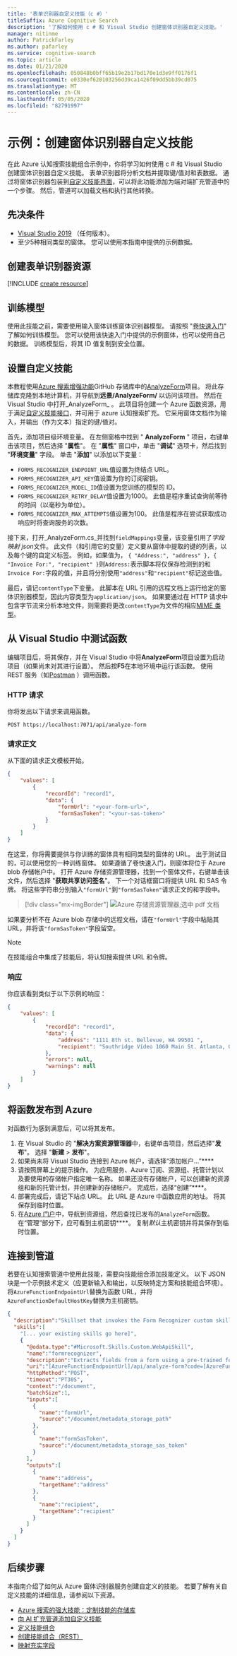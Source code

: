 ```yaml
---
title: '表单识别器自定义技能（c #）'
titleSuffix: Azure Cognitive Search
description: '了解如何使用 c # 和 Visual Studio 创建窗体识别器自定义技能。'
manager: nitinme
author: PatrickFarley
ms.author: pafarley
ms.service: cognitive-search
ms.topic: article
ms.date: 01/21/2020
ms.openlocfilehash: 050848b0bff65b19e2b17bd170e1d3e9ff0176f1
ms.sourcegitcommit: e0330ef620103256d39ca1426f09dd5bb39cd075
ms.translationtype: MT
ms.contentlocale: zh-CN
ms.lasthandoff: 05/05/2020
ms.locfileid: "82791997"
---
```

# <a name="example-create-a-form-recognizer-custom-skill"></a>示例：创建窗体识别器自定义技能

在此 Azure 认知搜索技能组合示例中，你将学习如何使用 c # 和 Visual Studio 创建窗体识别器自定义技能。 表单识别器将分析文档并提取键/值对和表数据。 通过将窗体识别器包装到[自定义技能界面](cognitive-search-custom-skill-interface.md)，可以将此功能添加为端对端扩充管道中的一个步骤。 然后，管道可以加载文档和执行其他转换。

## <a name="prerequisites"></a>先决条件

- [Visual Studio 2019](https://visualstudio.microsoft.com/downloads/) （任何版本）。
- 至少5种相同类型的窗体。 您可以使用本指南中提供的示例数据。

## <a name="create-a-form-recognizer-resource"></a>创建表单识别器资源

[!INCLUDE [create resource](../cognitive-services/form-recognizer/includes/create-resource.md)]

## <a name="train-your-model"></a>训练模型

使用此技能之前，需要使用输入窗体训练窗体识别器模型。 请按照 "[卷快速入门](https://docs.microsoft.com/azure/cognitive-services/form-recognizer/quickstarts/curl-train-extract)" 了解如何训练模型。 您可以使用该快速入门中提供的示例窗体，也可以使用自己的数据。 训练模型后，将其 ID 值复制到安全位置。

## <a name="set-up-the-custom-skill"></a>设置自定义技能

本教程使用[Azure 搜索增强功能](https://github.com/Azure-Samples/azure-search-power-skills)GitHub 存储库中的[AnalyzeForm](https://github.com/Azure-Samples/azure-search-power-skills/tree/master/Vision/AnalyzeForm)项目。 将此存储库克隆到本地计算机，并导航到**远景/AnalyzeForm/** 以访问该项目。 然后在 Visual Studio 中打开_AnalyzeForm_ 。 此项目将创建一个 Azure 函数资源，用于满足[自定义技能接口](cognitive-search-custom-skill-interface.md)，并可用于 azure 认知搜索扩充。 它采用窗体文档作为输入，并输出（作为文本）指定的键/值对。

首先，添加项目级环境变量。 在左侧窗格中找到 " **AnalyzeForm** " 项目，右键单击该项目，然后选择 "**属性**"。 在 "**属性**" 窗口中，单击 "**调试**" 选项卡，然后找到 "**环境变量**" 字段。 单击 "**添加**" 以添加以下变量：
* `FORMS_RECOGNIZER_ENDPOINT_URL`值设置为终结点 URL。
* `FORMS_RECOGNIZER_API_KEY`值设置为你的订阅密钥。
* `FORMS_RECOGNIZER_MODEL_ID`值设置为您训练的模型的 ID。
* `FORMS_RECOGNIZER_RETRY_DELAY`值设置为1000。 此值是程序重试查询前等待的时间（以毫秒为单位）。
* `FORMS_RECOGNIZER_MAX_ATTEMPTS`值设置为100。 此值是程序在尝试获取成功响应时将查询服务的次数。

接下来，打开_AnalyzeForm.cs_并找到`fieldMappings`变量，该变量引用了*字段映射 json*文件。 此文件（和引用它的变量）定义要从窗体中提取的键的列表，以及每个键的自定义标签。 例如，如果值为， `{ "Address:", "address" }, { "Invoice For:", "recipient" }`则`Address:`表示脚本将仅保存检测到的和`Invoice For:`字段的值，并且将分别使用`"address"`和`"recipient"`标记这些值。

最后，请记`contentType`下变量。 此脚本在 URL 引用的远程文档上运行给定的窗体识别器模型，因此内容类型为`application/json`。 如果要通过在 HTTP 请求中包含字节流来分析本地文件，则需要将更改`contentType`为文件的相应[MIME 类型](https://developer.mozilla.org/docs/Web/HTTP/Basics_of_HTTP/MIME_types/Complete_list_of_MIME_types)。

## <a name="test-the-function-from-visual-studio"></a>从 Visual Studio 中测试函数

编辑项目后，将其保存，并在 Visual Studio 中将**AnalyzeForm**项目设置为启动项目（如果尚未对其进行设置）。 然后按**F5**在本地环境中运行该函数。 使用 REST 服务（如[Postman](https://www.postman.com/) ）调用函数。

### <a name="http-request"></a>HTTP 请求

你将发出以下请求来调用函数。

```HTTP
POST https://localhost:7071/api/analyze-form
```

### <a name="request-body"></a>请求正文

从下面的请求正文模板开始。

```json
{
    "values": [
        {
            "recordId": "record1",
            "data": { 
                "formUrl": "<your-form-url>",
                "formSasToken": "<your-sas-token>"
            }
        }
    ]
}
```

在这里，你将需要提供与你训练的窗体具有相同类型的窗体的 URL。 出于测试目的，可以使用您的一种训练窗体。 如果遵循了卷快速入门，则窗体将位于 Azure blob 存储帐户中。 打开 Azure 存储资源管理器，找到一个窗体文件，右键单击该文件，然后选择 "**获取共享访问签名**"。 下一个对话框窗口将提供 URL 和 SAS 令牌。 将这些字符串分别输入`"formUrl"`到`"formSasToken"`请求正文的和字段中。

> [!div class="mx-imgBorder"]
> ![Azure 存储资源管理器;选中 pdf 文档](media/cognitive-search-skill-form/form-sas.png)

如果要分析不在 Azure blob 存储中的远程文档，请在`"formUrl"`字段中粘贴其 URL，并将该`"formSasToken"`字段留空。

> [!NOTE]
> 在技能组合中集成了技能后，将认知搜索提供 URL 和令牌。

### <a name="response"></a>响应

你应该看到类似于以下示例的响应：

```json
{
    "values": [
        {
            "recordId": "record1",
            "data": {
                "address": "1111 8th st. Bellevue, WA 99501 ",
                "recipient": "Southridge Video 1060 Main St. Atlanta, GA 65024 "
            },
            "errors": null,
            "warnings": null
        }
    ]
}
```

## <a name="publish-the-function-to-azure"></a>将函数发布到 Azure

对函数行为感到满意后，可以将其发布。

1. 在 Visual Studio 的 "**解决方案资源管理器**中，右键单击项目，然后选择"**发布**"。 选择 "**新建** > **发布**"。
1. 如果尚未将 Visual Studio 连接到 Azure 帐户，请选择“添加帐户...”****
1. 请按照屏幕上的提示操作。 为应用服务、Azure 订阅、资源组、托管计划以及要使用的存储帐户指定唯一名称。 如果还没有存储帐户，可以创建新的资源组和新的托管计划，并创建新的存储帐户。 完成后，选择“创建”****。
1. 部署完成后，请记下站点 URL。 此 URL 是 Azure 中函数应用的地址。 将其保存到临时位置。
1. 在[Azure 门户](https://portal.azure.com)中，导航到资源组，然后查找已发布的`AnalyzeForm`函数。 在“管理”部分下，应可看到主机密钥****。 复制*默认*主机密钥并将其保存到临时位置。

## <a name="connect-to-your-pipeline"></a>连接到管道

若要在认知搜索管道中使用此技能，需要向技能组合添加技能定义。 以下 JSON 块是一个示例技术定义（应更新输入和输出，以反映特定方案和技能组合环境）。 将`AzureFunctionEndpointUrl`替换为函数 URL，并将`AzureFunctionDefaultHostKey`替换为主机密钥。

```json
{ 
  "description":"Skillset that invokes the Form Recognizer custom skill",
  "skills":[ 
    "[... your existing skills go here]",
    { 
      "@odata.type":"#Microsoft.Skills.Custom.WebApiSkill",
      "name":"formrecognizer",
      "description":"Extracts fields from a form using a pre-trained form recognition model",
      "uri":"[AzureFunctionEndpointUrl]/api/analyze-form?code=[AzureFunctionDefaultHostKey]",
      "httpMethod":"POST",
      "timeout":"PT30S",
      "context":"/document",
      "batchSize":1,
      "inputs":[ 
        { 
          "name":"formUrl",
          "source":"/document/metadata_storage_path"
        },
        { 
          "name":"formSasToken",
          "source":"/document/metadata_storage_sas_token"
        }
      ],
      "outputs":[ 
        { 
          "name":"address",
          "targetName":"address"
        },
        { 
          "name":"recipient",
          "targetName":"recipient"
        }
      ]
    }
  ]
}
```

## <a name="next-steps"></a>后续步骤

本指南介绍了如何从 Azure 窗体识别器服务创建自定义的技能。 若要了解有关自定义技能的详细信息，请参阅以下资源。 

* [Azure 搜索的强大技能：定制技能的存储库](https://github.com/Azure-Samples/azure-search-power-skills)
* [向 AI 扩充管道添加自定义技能](cognitive-search-custom-skill-interface.md)
* [定义技能组合](cognitive-search-defining-skillset.md)
* [创建技能组合（REST）](https://docs.microsoft.com/rest/api/searchservice/create-skillset)
* [映射充实字段](cognitive-search-output-field-mapping.md)
